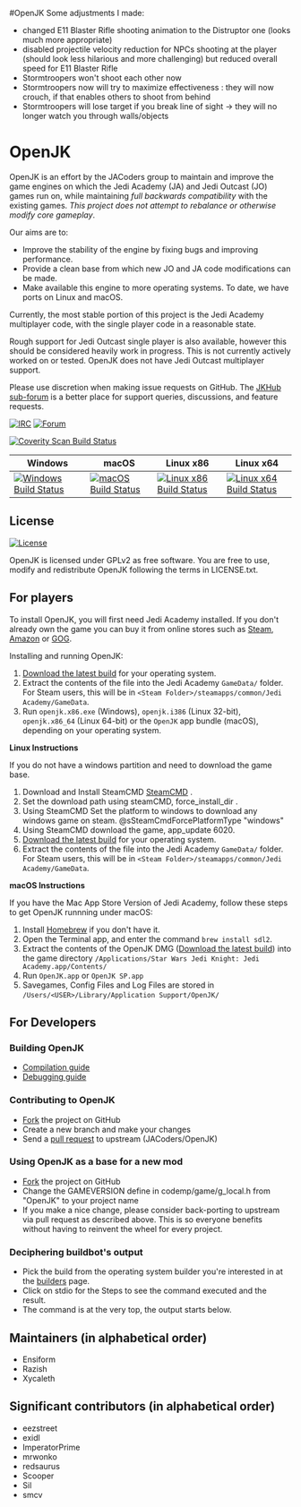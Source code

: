 #OpenJK 
Some adjustments I made:
- changed E11 Blaster Rifle shooting animation to the Distruptor one (looks much more appropriate)
- disabled projectile velocity reduction for NPCs shooting at the player (should look less hilarious and more challenging) but reduced overall speed for E11 Blaster Rifle
- Stormtroopers won't shoot each other now
- Stormtroopers now will try to maximize effectiveness : they will now crouch, if that enables others to shoot from behind
- Stormtroopers will lose target if you break line of sight -> they will no longer watch you through walls/objects

# OpenJK

OpenJK is an effort by the JACoders group to maintain and improve the game engines on which the Jedi Academy (JA) and Jedi Outcast (JO) games run on, while maintaining *full backwards compatibility* with the existing games. *This project does not attempt to rebalance or otherwise modify core gameplay*.

Our aims are to:
* Improve the stability of the engine by fixing bugs and improving performance.
* Provide a clean base from which new JO and JA code modifications can be made.
* Make available this engine to more operating systems. To date, we have ports on Linux and macOS.

Currently, the most stable portion of this project is the Jedi Academy multiplayer code, with the single player code in a reasonable state.

Rough support for Jedi Outcast single player is also available, however this should be considered heavily work in progress. This is not currently actively worked on or tested. OpenJK does not have Jedi Outcast multiplayer support.

Please use discretion when making issue requests on GitHub. The [JKHub sub-forum](http://jkhub.org/forum/51-discussion/) is a better place for support queries, discussions, and feature requests.

[![IRC](https://img.shields.io/badge/irc-%23JACoders-brightgreen.svg)](http://unic0rn.github.io/tiramisu/jacoders/)
[![Forum](https://img.shields.io/badge/forum-JKHub.org%20OpenJK-brightgreen.svg)](http://jkhub.org/forum/51-discussion/)

[![Coverity Scan Build Status](https://scan.coverity.com/projects/1153/badge.svg)](https://scan.coverity.com/projects/1153)

| Windows | macOS | Linux x86 | Linux x64 |
|---------|-------|-----------|-----------|
| [![Windows Build Status](http://jk.xd.cm/badge.svg?builder=windows)](http://jk.xd.cm/builders/windows) | [ ![macOS Build Status](http://jk.xd.cm/badge.svg?builder=osx)](http://jk.xd.cm/builders/osx) | [ ![Linux x86 Build Status](http://jk.xd.cm/badge.svg?builder=linux)](http://jk.xd.cm/builders/linux) | [ ![Linux x64 Build Status](http://jk.xd.cm/badge.svg?builder=linux-64)](http://jk.xd.cm/builders/linux-64) |


## License

[![License](https://img.shields.io/github/license/JACoders/OpenJK.svg)](https://github.com/JACoders/OpenJK/blob/master/LICENSE.txt)

OpenJK is licensed under GPLv2 as free software. You are free to use, modify and redistribute OpenJK following the terms in LICENSE.txt.


## For players

To install OpenJK, you will first need Jedi Academy installed. If you don't already own the game you can buy it from online stores such as [Steam](http://store.steampowered.com/app/6020/), [Amazon](http://www.amazon.com/Star-Wars-Jedi-Knight-Academy-Pc/dp/B0000A2MCN) or [GOG](https://www.gog.com/game/star_wars_jedi_knight_jedi_academy).

Installing and running OpenJK:

1. [Download the latest build](http://builds.openjk.org) for your operating system.
2. Extract the contents of the file into the Jedi Academy `GameData/` folder. For Steam users, this will be in `<Steam Folder>/steamapps/common/Jedi Academy/GameData`.
3. Run `openjk.x86.exe` (Windows), `openjk.i386` (Linux 32-bit), `openjk.x86_64` (Linux 64-bit) or the `OpenJK` app bundle (macOS), depending on your operating system.


**Linux Instructions**

If you do not have a windows partition and need to download the game base.

1. Download  and Install SteamCMD [SteamCMD](https://developer.valvesoftware.com/wiki/SteamCMD#Linux) .
2. Set the download path using steamCMD, force_install_dir <path> .
3. Using SteamCMD Set the platform to windows to download any windows game on steam. @sSteamCmdForcePlatformType "windows"
4. Using SteamCMD download the game,  app_update 6020.
5. [Download the latest build](http://builds.openjk.org) for your operating system.
6. Extract the contents of the file into the Jedi Academy `GameData/` folder. For Steam users, this will be in `<Steam Folder>/steamapps/common/Jedi Academy/GameData`.


**macOS Instructions**

If you have the Mac App Store Version of Jedi Academy, follow these steps to get OpenJK runnning under macOS:

1. Install [Homebrew](http://brew.sh/) if you don't have it.
2. Open the Terminal app, and enter the command `brew install sdl2`.
3. Extract the contents of the OpenJK DMG ([Download the latest build](http://builds.openjk.org)) into the game directory `/Applications/Star Wars Jedi Knight: Jedi Academy.app/Contents/`
4. Run `OpenJK.app` or `OpenJK SP.app` 
5. Savegames, Config Files and Log Files are stored in `/Users/<USER>/Library/Application Support/OpenJK/`


## For Developers


### Building OpenJK

* [Compilation guide](https://github.com/JACoders/OpenJK/wiki/Compilation-guide)
* [Debugging guide](https://github.com/JACoders/OpenJK/wiki/Debugging)


### Contributing to OpenJK

* [Fork](https://github.com/JACoders/OpenJK/fork) the project on GitHub
* Create a new branch and make your changes
* Send a [pull request](https://help.github.com/articles/creating-a-pull-request) to upstream (JACoders/OpenJK)


### Using OpenJK as a base for a new mod

* [Fork](https://github.com/JACoders/OpenJK/fork) the project on GitHub
* Change the GAMEVERSION define in codemp/game/g_local.h from "OpenJK" to your project name
* If you make a nice change, please consider back-porting to upstream via pull request as described above. This is so everyone benefits without having to reinvent the wheel for every project.


### Deciphering buildbot's output

* Pick the build from the operating system builder you're interested in at the [builders](https://jk.xd.cm/builders) page.
* Click on stdio for the Steps to see the command executed and the result.
* The command is at the very top, the output starts below.


## Maintainers (in alphabetical order)

* Ensiform
* Razish
* Xycaleth


## Significant contributors (in alphabetical order)

* eezstreet
* exidl
* ImperatorPrime
* mrwonko
* redsaurus
* Scooper
* Sil
* smcv
